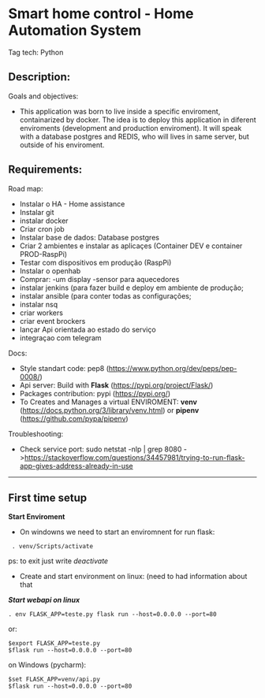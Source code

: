 # Smart home control - Home Automation System 
Tag tech: Python

Description:
 - 
 
Goals and objectives:
 - This application was born to live inside a specific enviroment, containarized by docker. The idea is to deploy this application in diferent enviroments (development and production enviroment). It will speak with a database postgres and REDIS, who will lives in same server, but outside of his enviroment.  

Requirements:
 - 

Road map:
 - Instalar o HA - Home assistance
 - Instalar git
 - instalar docker
 - Criar cron job
 - Instalar base de dados: Database postgres
 - Criar 2 ambientes e instalar as aplicaçes (Container DEV e container PROD-RaspPi)
 - Testar com dispositivos em produção (RaspPi)
 - Instalar o openhab
 - Comprar:
     -um display
     -sensor para aquecedores
 - instalar jenkins (para fazer build e deploy em ambiente de produção;
 - instalar ansible (para conter todas as configurações;
 - instalar nsq
 - criar workers
 - criar event brockers
 - lançar Api orientada ao estado do serviço 
 - integraçao com telegram

Docs:
 - Style standart code: pep8 (https://www.python.org/dev/peps/pep-0008/)
 - Api server: Build with **Flask** (https://pypi.org/project/Flask/)
 - Packages contribution: pypi (https://pypi.org/)
 - To Creates and Manages a virtual ENVIROMENT: **venv** (https://docs.python.org/3/library/venv.html) or **pipenv** (https://github.com/pypa/pipenv)

Troubleshooting:
 - Check service port: sudo netstat -nlp | grep 8080 ->https://stackoverflow.com/questions/34457981/trying-to-run-flask-app-gives-address-already-in-use 

----------------
First time setup
----------------
**Start Enviroment**
- On windowns we need to start an enviromnent for run flask:
```
 . venv/Scripts/activate
```
ps: to exit just write *deactivate*
- Create and start environment on linux:
(need to had information about that

***Start webapi on linux***
```
. env FLASK_APP=teste.py flask run --host=0.0.0.0 --port=80
```
or:
```
$export FLASK_APP=teste.py 
$flask run --host=0.0.0.0 --port=80
```
on Windows (pycharm):
```
$set FLASK_APP=venv/api.py
$flask run --host=0.0.0.0 --port=80
```

